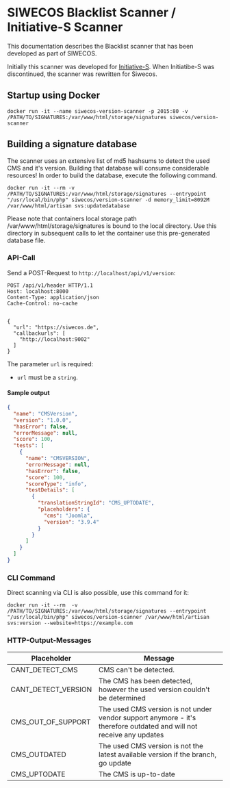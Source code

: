 # SIWECOS Blacklist Scanner / Initiative-S Scanner

This documentation describes the Blacklist scanner that has been developed as part of SIWECOS.

Initially this scanner was developed for [Initiative-S](https://www.initiative-s.de/). When Initiatibe-S was discontinued, the scanner was rewritten for Siwecos. 

## Startup using Docker

`docker run -it --name siwecos-version-scanner -p 2015:80 -v /PATH/TO/SIGNATURES:/var/www/html/storage/signatures siwecos/version-scanner`

## Building a signature database

The scanner uses an extensive list of md5 hashsums to detect the used CMS and it's version. Building that database will consume considerable resources!
In order to build the database, execute the following command.

`docker run -it --rm -v /PATH/TO/SIGNATURES:/var/www/html/storage/signatures --entrypoint "/usr/local/bin/php" siwecos/version-scanner -d memory_limit=8092M /var/www/html/artisan svs:updatedatabase`

Please note that containers local storage path /var/www/html/storage/signatures is bound to the local directory. Use this directory in subsequent calls to let the container use this pre-generated database file.

### API-Call

Send a POST-Request to `http://localhost/api/v1/version`:

```
POST /api/v1/header HTTP/1.1
Host: localhost:8000
Content-Type: application/json
Cache-Control: no-cache


{
  "url": "https://siwecos.de",
  "callbackurls": [
    "http://localhost:9002"
  ]
}
```

The parameter `url` is required:

- `url` must be a `string`.

#### Sample output

```json
{
  "name": "CMSVersion",
  "version": "1.0.0",
  "hasError": false,
  "errorMessage": null,
  "score": 100,
  "tests": [
    {
      "name": "CMSVERSION",
      "errorMessage": null,
      "hasError": false,
      "score": 100,
      "scoreType": "info",
      "testDetails": [
        {
          "translationStringId": "CMS_UPTODATE",
          "placeholders": {
            "cms": "Joomla",
            "version": "3.9.4"
          }
        }
      ]
    }
  ]
}
```

### CLI Command

Direct scanning via CLI is also possible, use this command for it:

`docker run -it --rm  -v /PATH/TO/SIGNATURES:/var/www/html/storage/signatures --entrypoint "/usr/local/bin/php" siwecos/version-scanner /var/www/html/artisan svs:version --website=https://example.com`

### HTTP-Output-Messages

| Placeholder         | Message                                                                                                             |
| ------------------- | ------------------------------------------------------------------------------------------------------------------- |
| CANT_DETECT_CMS     | CMS can't be detected.                                                                                              |
| CANT_DETECT_VERSION | The CMS has been detected, however the used version couldn't be determined                                          |
| CMS_OUT_OF_SUPPORT  | The used CMS version is not under vendor support anymore - it's therefore outdated and will not receive any updates |
| CMS_OUTDATED        | The used CMS version is not the latest available version if the branch, go update                                   |
| CMS_UPTODATE        | The CMS is up-to-date                                                                                               |
